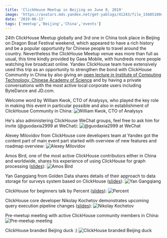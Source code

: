 ```yaml
---
title: 'ClickHouse Meetup in Beijing on June 8, 2019'
image: 'https://avatars.mds.yandex.net/get-yablogs/41243/file_1560510043188/orig'
date: '2019-06-13'
tags: ['meetup','Beijing','China','events']
---
```


24th ClickHouse Meetup globally and 3rd one in China took place in Beijing on Dragon Boat Festival weekend, which appeared to have a rich history and be a popular opportunity for Chinese people to travel around the country. Nevertheless the ClickHouse Meetup venue was more than full as usual, this time kindly provided by Gaea Mobile, with hundreds more people watching live broadcast online. Yandex ClickHouse team have extensively used this trip as an opportunity to strengthen the bond with ClickHouse Community in China by also giving an [open lecture in  Institute of Computing Technology, Chinese Academy of Science](clickhouse-lecture-at-institute-of-computing-technology-chinese-academy-of-science-on-june-11-2019.md) and by having a private conversations with the most active local corporate users including ByteDance and JD.com.

Welcome word by William Kwok, CTO of Analysys, who played the key role in making this event in particular possible and also in establishment of ClickHouse Community in China:
![William Kwok, CTO of Analysys](https://avatars.mds.yandex.net/get-yablogs/41243/file_1560511807811/orig)

He's also administering ClickHouse WeChat groups, feel free to ask him for invite (@guodaxia2999 at WeChat):
![@guodaxia2999 at WeChat](https://avatars.mds.yandex.net/get-yablogs/41243/file_1560512031676/orig)

Alexey Milovidov from ClickHouse core developers team at Yandex got the content part of main event part started with overview of new features and roadmap overview:
![Alexey Milovidov](https://avatars.mds.yandex.net/get-yablogs/61002/file_1560511124412/orig)

Amos Bird, one of the most active ClickHouse contributors either in China and worldwide, shares his experience of using ClickHouse for graph processing ([slides](https://github.com/ClickHouse/clickhouse-presentations/raw/master/meetup24/2.%20SQLGraph%20--%20When%20ClickHouse%20marries%20graph%20processing%20Amoisbird.pdf)):
![Amos Bird](https://avatars.mds.yandex.net/get-yablogs/39006/file_1560512106899/orig)

Yan Gangqiang from Golden Data shares details of their approach to data storage for surveys system based on ClickHouse ([slides](https://presentations.clickhouse.tech/meetup24/3.%20金数据数据架构调整方案Public.pdf)):
![Yan Gangqiang](https://avatars.mds.yandex.net/get-yablogs/51163/file_1560512254349/orig)

ClickHouse for beginners talk by Percent ([slides](https://presentations.clickhouse.tech/meetup24/4.%20ClickHouse万亿数据双中心的设计与实践%20.pdf)):
![Percent](https://avatars.mds.yandex.net/get-yablogs/61002/file_1560516969951/orig)

ClickHouse core developer Nikolay Kochetov demonstrates upcoming query execution pipeline changes ([slides](https://presentations.clickhouse.tech/meetup24/5.%20Clickhouse%20query%20execution%20pipeline%20changes/)):
![Nikolay Kochetov](https://avatars.mds.yandex.net/get-yablogs/28577/file_1560517030229/orig)

Pre-meetup meeting with active ClickHouse community members in China:
![Pre-meetup meeting](https://avatars.mds.yandex.net/get-yablogs/61002/file_1560517168102/orig)

ClickHouse branded Beijing duck :)
![ClickHouse branded Beijing duck](https://avatars.mds.yandex.net/get-yablogs/28577/file_1560517219599/orig)
